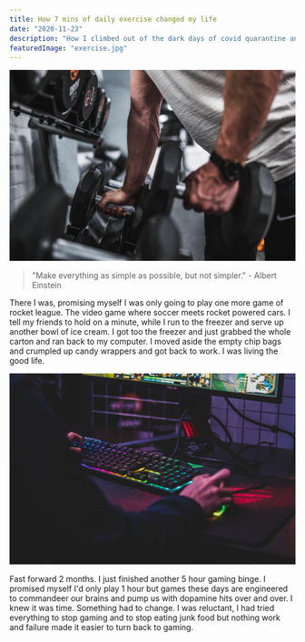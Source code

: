 ```yaml
---
title: How 7 mins of daily exercise changed my life
date: "2020-11-23"
description: "How I climbed out of the dark days of covid quarantine and became a new me."
featuredImage: "exercise.jpg"
---
```


![Exercise](./exercise.jpg)

> "Make everything as simple as possible, but not simpler." - Albert Einstein

There I was, promising myself I was only going to play one more game of rocket league. The video game where soccer meets rocket powered cars. I tell my friends to hold on a minute, while I run to the freezer and serve up another bowl of ice cream. I got too the freezer and just grabbed the whole carton and ran back to my computer. I moved aside the empty chip bags and crumpled up candy wrappers and got back to work. I was living the good life.

![GamingComputer](./gaming.jpg)

Fast forward 2 months. I just finished another 5 hour gaming binge. I promised myself I'd only play 1 hour but games these days are engineered to commandeer our brains and pump us with dopamine hits over and over. I knew it was time. Something had to change. I was reluctant, I had tried everything to stop gaming and to stop eating junk food but nothing work and failure made it easier to turn back to gaming.
